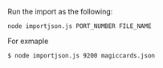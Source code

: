 Run the import as the following:

``node importjson.js PORT_NUMBER FILE_NAME``


For exmaple 

``$ node importjson.js 9200 magiccards.json``
